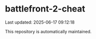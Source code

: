 # battlefront-2-cheat

Last updated: 2025-06-17 09:12:18

This repository is automatically maintained.

